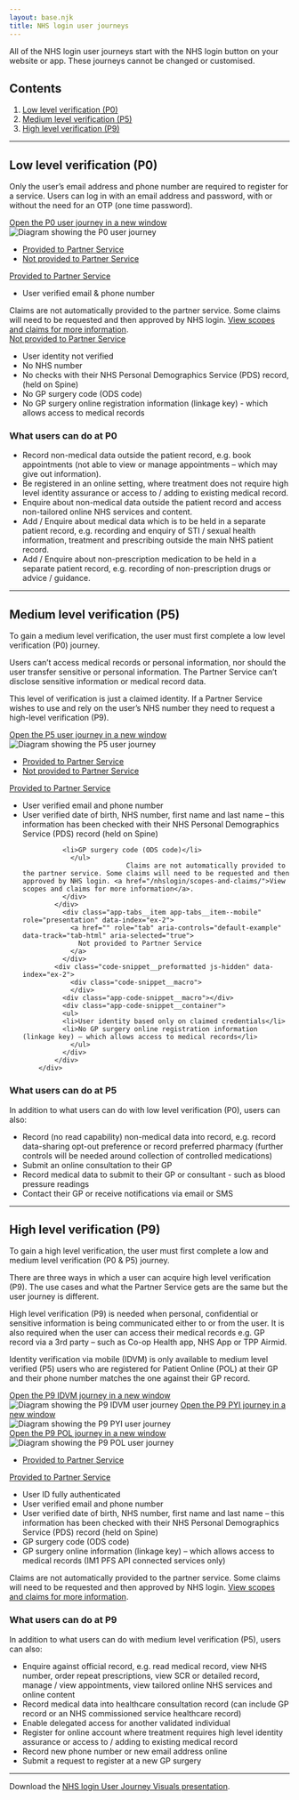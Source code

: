 ```yaml
---
layout: base.njk
title: NHS login user journeys
---
```


All of the NHS login user journeys start with the NHS login button on your website or app. These journeys cannot be changed or customised.

<nav class="nhsuk-contents-list" role="navigation" aria-label="Pages in this guide">
  <h2 class="nhsuk-u-visually-hidden">Contents</h2>
  <ol class="nhsuk-contents-list__list">
    <li class="nhsuk-contents-list__item">
      <a class="nhsuk-contents-list__link" href="/nhslogin/user-journeys/#p0">Low level verification (P0)</a>
    </li>
    <li class="nhsuk-contents-list__item">
      <a class="nhsuk-contents-list__link" href="/nhslogin/user-journeys/#p5">Medium level verification (P5)</a>
    </li>
    <li class="nhsuk-contents-list__item">
      <a class="nhsuk-contents-list__link" href="/nhslogin/user-journeys/#p9">High level verification (P9)</a>
    </li>
  </ol>
</nav>

---

<h2 id="p0">Low level verification (P0)</h2>

Only the user’s email address and phone number are required to register for a service. Users can log in with an email address and password, with or without the need for an OTP (one time password).

<div class="design-example">
  <a href="https://raw.githubusercontent.com/nhsconnect/nhslogin/main/src/images/Journey_P0.png" class="design-example__pop-out" target="_blank">Open the P0 user journey in a new window</a>
    <div class="code-embed">
    <img class="nhsuk-image__img" src="https://github.com/nhsconnect/nhslogin/raw/main/src/images/Journey_P0.png" alt="Diagram showing the P0 user journey">
  </div>
<div class="code-snippet">
          <ul class="app-tabs" role="tablist">
              <li class="app-tabs__item app-tabs__item--current" role="presentation" data-index="ex-1">
                <a href="javascript:void(0);" role="tab" aria-controls="default-example" data-track="tab-html" aria-selected="true">
                Provided to Partner Service
                </a>
              </li>
              <li class="app-tabs__item" role="presentation" data-index="ex-2">
                <a href="javascript:void(0);" role="tab" aria-controls="default-example" data-track="tab-html" aria-selected="true">
                  Not provided to Partner Service
                </a>
              </li>
          </ul>
        <div class="app-tabs__container js-tabs__container" id="default-example" role="tabpanel">
              <div class="app-tabs__item app-tabs__item--mobile" role="presentation" data-index="ex-1">
                <a href="" role="tab" aria-controls="default-example" data-track="tab-html" aria-selected="true">
                  Provided to Partner Service
                </a>
              </div>
            <div class="code-snippet__preformatted" data-index="ex-1">
              <div class="app-code-snippet__macro"></div>
              <div class="app-code-snippet__container">
              <ul>
              <li>User verified email & phone number</li>
              </ul>
              Claims are not automatically provided to the partner service. Some claims will need to be requested and then approved by NHS login. <a href="/nhslogin/scopes-and-claims/">View scopes and claims for more information</a>.
              </div>
            </div>
              <div class="app-tabs__item app-tabs__item--mobile" role="presentation" data-index="ex-2">
                <a href="" role="tab" aria-controls="default-example" data-track="tab-html" aria-selected="true">
                  Not provided to Partner Service
                </a>
              </div>
            <div class="code-snippet__preformatted js-hidden" data-index="ex-2">
                <div class="code-snippet__macro">
                </div>
              <div class="app-code-snippet__macro"></div>
              <div class="app-code-snippet__container">
              <ul>
              <li>User identity not verified</li>
                <li>No NHS number</li>
                <li>No checks with their NHS Personal Demographics Service (PDS) record, (held on Spine)</li>
                <li>No GP surgery code (ODS code)</li>
                <li>No GP surgery online registration information (linkage key) - which allows access to medical records</li>
                </ul>
              </div>
            </div>
        </div>
  </div>
</div>

<h3>What users can do at P0</h3>

<ul>
<li>Record non-medical data outside the patient record, e.g. book appointments (not able to view or manage appointments – which may give out information).</li>
<li>Be registered in an online setting, where treatment does not require high level identity assurance or access to / adding to existing medical record.</li>
<li>Enquire about non-medical data outside the patient record and access non-tailored online NHS services and content.</li>
<li>Add / Enquire about medical data which is to be held in a separate patient record, e.g. recording and enquiry of STI / sexual health information, treatment and prescribing outside the main NHS patient record.</li>
<li>Add / Enquire about non-prescription medication to be held in a separate patient record, e.g. recording of non-prescription drugs or advice / guidance.</li>
</ul>




---

<h2 id="p5">Medium level verification (P5)</h2>

To gain a medium level verification, the user must first complete a low level verification (P0) journey. 

Users can’t access medical records or personal information, nor should the user transfer sensitive or personal information. The Partner Service can’t disclose sensitive information or medical record data.

This level of verification is just a claimed identity. If a Partner Service wishes to use and rely on the user’s NHS number they need to request a high-level verification (P9).


<div class="design-example">
  <a href="https://raw.githubusercontent.com/nhsconnect/nhslogin/main/src/images/Journey_P5.png" class="design-example__pop-out" target="_blank">Open the P5 user journey in a new window</a>
    <div class="code-embed">
    <img class="nhsuk-image__img" src="https://github.com/nhsconnect/nhslogin/raw/main/src/images/Journey_P5.png" alt="Diagram showing the P5 user journey">
  </div>
<div class="code-snippet">
          <ul class="app-tabs" role="tablist">
              <li class="app-tabs__item app-tabs__item--current" role="presentation" data-index="ex-1">
                <a href="javascript:void(0);" role="tab" aria-controls="default-example" data-track="tab-html" aria-selected="true">
                Provided to Partner Service
                </a>
              </li>
              <li class="app-tabs__item" role="presentation" data-index="ex-2">
                <a href="javascript:void(0);" role="tab" aria-controls="default-example" data-track="tab-html" aria-selected="true">
                  Not provided to Partner Service
                </a>
              </li>
          </ul>
        <div class="app-tabs__container js-tabs__container" id="default-example" role="tabpanel">
              <div class="app-tabs__item app-tabs__item--mobile" role="presentation" data-index="ex-1">
                <a href="" role="tab" aria-controls="default-example" data-track="tab-html" aria-selected="true">
                  Provided to Partner Service
                </a>
              </div>
            <div class="code-snippet__preformatted" data-index="ex-1">
              <div class="app-code-snippet__macro"></div>
              <div class="app-code-snippet__container">
              <ul>
              <li>User verified email and phone number</li>
              <li>User verified date of birth, NHS number, first name and last name – this information has been checked with their NHS Personal Demographics Service (PDS) record (held on Spine)</li>
              
              <li>GP surgery code (ODS code)</li>
                </ul>
                              Claims are not automatically provided to the partner service. Some claims will need to be requested and then approved by NHS login. <a href="/nhslogin/scopes-and-claims/">View scopes and claims for more information</a>.
              </div>
            </div>
              <div class="app-tabs__item app-tabs__item--mobile" role="presentation" data-index="ex-2">
                <a href="" role="tab" aria-controls="default-example" data-track="tab-html" aria-selected="true">
                  Not provided to Partner Service
                </a>
              </div>
            <div class="code-snippet__preformatted js-hidden" data-index="ex-2">
                <div class="code-snippet__macro">
                </div>
              <div class="app-code-snippet__macro"></div>
              <div class="app-code-snippet__container">
              <ul>
              <li>User identity based only on claimed credentials</li>
              <li>No GP surgery online registration information (linkage key) – which allows access to medical records</li>
                </ul>
              </div>
            </div>
        </div>
  </div>
</div>

<h3>What users can do at P5</h3>

In addition to what users can do with low level verification (P0), users can also:
<ul>
<li>Record (no read capability) non-medical data into record, e.g. record data-sharing opt-out preference or record preferred pharmacy (further controls will be needed around collection of controlled medications)</li>
<li>Submit an online consultation to their GP</li>
<li>Record medical data to submit to their GP or consultant - such as blood pressure readings</li>
<li>Contact their GP or receive notifications via email or SMS</li>

</ul>

---

<h2 id="p9">High level verification (P9)</h2>

To gain a high level verification, the user must first complete a low and medium level verification (P0 & P5) journey. 

There are three ways in which a user can acquire high level verification (P9). The use cases and what the Partner Service gets are the same but the user journey is different.

High level verification (P9) is needed when personal, confidential or sensitive information is being communicated either to or from the user. It is also required when the user can access their medical records e.g. GP record via a 3rd party – such as Co-op Health app, NHS App or TPP Airmid.

Identity verification via mobile (IDVM) is only available to medium level verified (P5) users who are registered for Patient Online (POL) at their GP and their phone number matches the one against their GP record.


<div class="design-example">
    <a href="https://raw.githubusercontent.com/nhsconnect/nhslogin/main/src/images/Journey_P9_IDVM.png" class="design-example__pop-out" target="_blank">Open the P9 IDVM journey in a new window</a>
    <div class="code-embed">
    <img class="nhsuk-image__img" src="https://github.com/nhsconnect/nhslogin/raw/main/src/images/Journey_P9_IDVM.png" alt="Diagram showing the P9 IDVM user journey">
  <a href="https://raw.githubusercontent.com/nhsconnect/nhslogin/main/src/images/Journey_P9_PYI.png" class="design-example__pop-out" target="_blank">Open the P9 PYI journey in a new window</a>
    <div class="code-embed">
    <img class="nhsuk-image__img" src="https://github.com/nhsconnect/nhslogin/raw/main/src/images/Journey_P9_PYI.png" alt="Diagram showing the P9 PYI user journey">
  </div>
    <a href="https://raw.githubusercontent.com/nhsconnect/nhslogin/main/src/images/Journey_P9_POL.png" class="design-example__pop-out" target="_blank">Open the P9 POL journey in a new window</a>
    <div class="code-embed">
    <img class="nhsuk-image__img" src="https://github.com/nhsconnect/nhslogin/raw/main/src/images/Journey_P9_POL.png" alt="Diagram showing the P9 POL user journey">
  </div>
  </div>
<div class="code-snippet">
          <ul class="app-tabs" role="tablist">
              <li class="app-tabs__item app-tabs__item--current" role="presentation" data-index="ex-1">
                <a href="javascript:void(0);" role="tab" aria-controls="default-example" data-track="tab-html" aria-selected="true">
                Provided to Partner Service
                </a>
              </li>
          </ul>
        <div class="app-tabs__container js-tabs__container" id="default-example" role="tabpanel">
              <div class="app-tabs__item app-tabs__item--mobile" role="presentation" data-index="ex-1">
                <a href="" role="tab" aria-controls="default-example" data-track="tab-html" aria-selected="true">
                  Provided to Partner Service
                </a>
              </div>
            <div class="code-snippet__preformatted" data-index="ex-1">
              <div class="app-code-snippet__macro"></div>
              <div class="app-code-snippet__container">
              <ul>
                <li>User ID fully authenticated</li>
                <li>User verified email and phone number</li>
                <li>User verified date of birth, NHS number, first name and last name – this information has been checked with their NHS Personal Demographics Service (PDS) record (held on Spine)</li>
                <li>GP surgery code (ODS code)</li>
                <li>GP surgery online information (linkage key) – which allows access to medical records (IM1 PFS API connected services only)</li>
                </ul>
                              Claims are not automatically provided to the partner service. Some claims will need to be requested and then approved by NHS login. <a href="/nhslogin/scopes-and-claims/">View scopes and claims for more information</a>.
              </div>
            </div>
        </div>
  </div>
</div>

<h3>What users can do at P9</h3>

In addition to what users can do with medium level verification (P5), users can also:
<ul>
<li>Enquire against official record, e.g. read medical record, view NHS number, order repeat prescriptions, view SCR or detailed record, manage / view appointments, view tailored online NHS services and online content</li>
<li>Record medical data into healthcare consultation record (can include GP record or an NHS commissioned service healthcare record)</li>
<li>Enable delegated access for another validated individual</li>
<li>Register for online account where treatment requires high level identity assurance or access to / adding to existing medical record</li>
<li>Record new phone number or new email address online</li>
<li>Submit a request to register at a new GP surgery</li>

</ul> 

---

Download the <a href="https://digital.nhs.uk/services/nhs-login/nhs-login-for-partners-and-developers/nhs-login-integration-toolkit/discovery#nhs-login-user-journey-visuals-presentation" target="_blank">NHS login User Journey Visuals presentation</a>.

